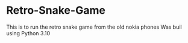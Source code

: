 # Retro-Snake-Game
This is to run the retro snake game from the old nokia phones
Was buil using Python 3.10
